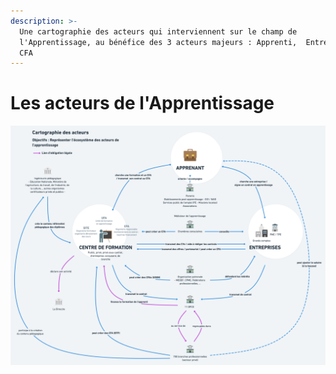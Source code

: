 ```yaml
---
description: >-
  Une cartographie des acteurs qui interviennent sur le champ de
  l'Apprentissage, au bénéfice des 3 acteurs majeurs : Apprenti,  Entreprises et
  CFA
---
```


# Les acteurs de l'Apprentissage

![Cartographie des acteurs de l&apos;Apprentissage](../.gitbook/assets/cartographie-des-acteurs-de-lapprentissage-2x.png)



